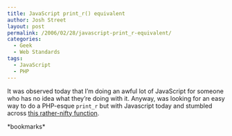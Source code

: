 ```yaml
---
title: JavaScript print_r() equivalent
author: Josh Street
layout: post
permalink: /2006/02/28/javascript-print_r-equivalent/
categories:
  - Geek
  - Web Standards
tags:
  - JavaScript
  - PHP
---
```

It was observed today that I&#8217;m doing an awful lot of JavaScript for someone who has no idea what they&#8217;re doing with it. Anyway, was looking for an easy way to do a PHP-esque `print_r` but with Javascript today and stumbled across [this rather-nifty function][1].

\*bookmarks\*

 [1]: http://www.brandnewbox.co.uk/logbook/web/javascript/printr.html